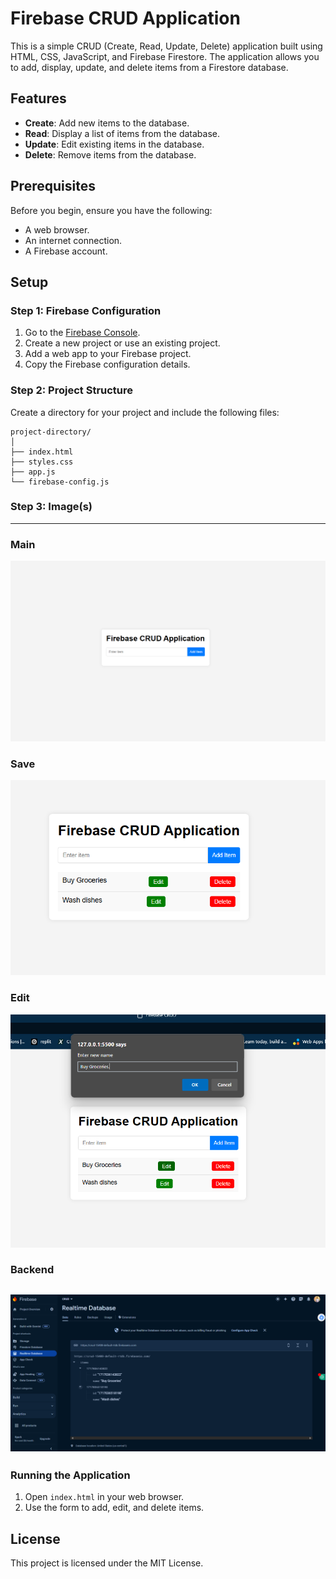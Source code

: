 # Firebase CRUD Application

This is a simple CRUD (Create, Read, Update, Delete) application built using HTML, CSS, JavaScript, and Firebase Firestore. The application allows you to add, display, update, and delete items from a Firestore database.

## Features

- **Create**: Add new items to the database.
- **Read**: Display a list of items from the database.
- **Update**: Edit existing items in the database.
- **Delete**: Remove items from the database.

## Prerequisites

Before you begin, ensure you have the following:

- A web browser.
- An internet connection.
- A Firebase account.

## Setup

### Step 1: Firebase Configuration

1. Go to the [Firebase Console](https://console.firebase.google.com/).
2. Create a new project or use an existing project.
3. Add a web app to your Firebase project.
4. Copy the Firebase configuration details.

### Step 2: Project Structure

Create a directory for your project and include the following files:

```
project-directory/
│
├── index.html
├── styles.css
├── app.js
└── firebase-config.js
```

### Step 3: Image(s)
---
### Main
![image](https://raw.githubusercontent.com/Qharny/CRUD/main/main.png)

### Save
![image](https://raw.githubusercontent.com/Qharny/CRUD/main/save.png)

### Edit
![image](https://raw.githubusercontent.com/Qharny/CRUD/main/Edit.png)

### Backend
![image](https://raw.githubusercontent.com/Qharny/CRUD/main/firebase.png)
---
### Running the Application

1. Open `index.html` in your web browser.
2. Use the form to add, edit, and delete items.

## License

This project is licensed under the MIT License.
